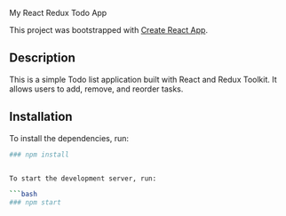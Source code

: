 My React Redux Todo App

This project was bootstrapped with [Create React App](https://github.com/facebook/create-react-app).

## Description

This is a simple Todo list application built with React and Redux Toolkit. It allows users to add, remove, and reorder tasks.

## Installation

To install the dependencies, run:

````bash
### npm install


To start the development server, run:

```bash
### npm start
````
